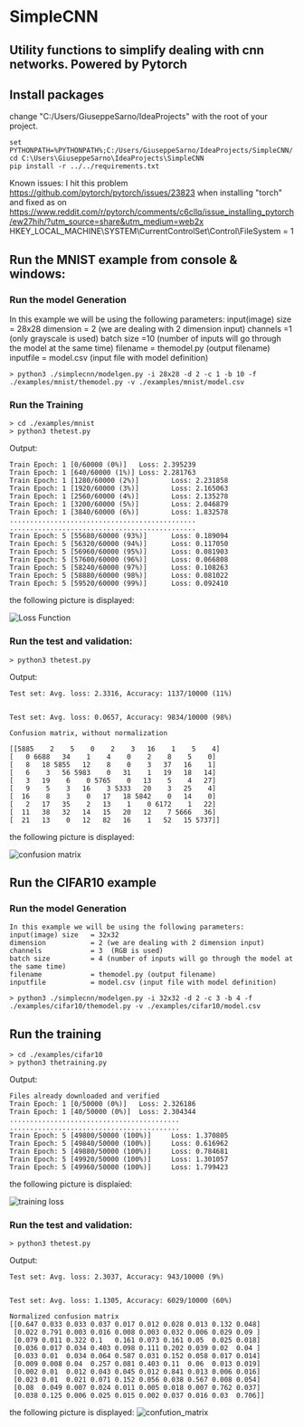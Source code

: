 # SimpleCNN

## Utility functions to simplify dealing with cnn networks. Powered by Pytorch

## Install packages
change "C:/Users/GiuseppeSarno/IdeaProjects" with the root of your project.

```
set PYTHONPATH=%PYTHONPATH%;C:/Users/GiuseppeSarno/IdeaProjects/SimpleCNN/
cd C:\Users\GiuseppeSarno\IdeaProjects\SimpleCNN
pip install -r ../../requirements.txt
```
Known issues:
I hit this problem https://github.com/pytorch/pytorch/issues/23823 when installing "torch"
and fixed as on https://www.reddit.com/r/pytorch/comments/c6cllq/issue_installing_pytorch/ew27hih/?utm_source=share&utm_medium=web2x
HKEY_LOCAL_MACHINE\SYSTEM\CurrentControlSet\Control\FileSystem = 1

## Run the MNIST example from console & windows:

### Run the model Generation

In this example we will be using the following parameters:
input(image) size   = 28x28
dimension           = 2 (we are dealing with 2 dimension input)
channels            =1  (only grayscale is used)
batch size          =10 (number of inputs will go through the model at the same time) 
filename            = themodel.py (output filename)
inputfile           = model.csv (input file with model definition)

```
> python3 ./simplecnn/modelgen.py -i 28x28 -d 2 -c 1 -b 10 -f ./examples/mnist/themodel.py -v ./examples/mnist/model.csv
```

### Run the Training
```
> cd ./examples/mnist
> python3 thetest.py
```
Output:
```
Train Epoch: 1 [0/60000 (0%)]   Loss: 2.395239
Train Epoch: 1 [640/60000 (1%)] Loss: 2.281763
Train Epoch: 1 [1280/60000 (2%)]        Loss: 2.231858
Train Epoch: 1 [1920/60000 (3%)]        Loss: 2.165063
Train Epoch: 1 [2560/60000 (4%)]        Loss: 2.135278
Train Epoch: 1 [3200/60000 (5%)]        Loss: 2.046879
Train Epoch: 1 [3840/60000 (6%)]        Loss: 1.832578
..............................................
..............................................
Train Epoch: 5 [55680/60000 (93%)]      Loss: 0.189094
Train Epoch: 5 [56320/60000 (94%)]      Loss: 0.117050
Train Epoch: 5 [56960/60000 (95%)]      Loss: 0.081903
Train Epoch: 5 [57600/60000 (96%)]      Loss: 0.066808
Train Epoch: 5 [58240/60000 (97%)]      Loss: 0.108263
Train Epoch: 5 [58880/60000 (98%)]      Loss: 0.081022
Train Epoch: 5 [59520/60000 (99%)]      Loss: 0.092410
```
the following picture is displayed:


![Loss Function](https://github.com/giusarno/SimpleCNN/blob/master/examples/mnist/loss.png)

### Run the test and validation:

`> python3 thetest.py`

Output:
```
Test set: Avg. loss: 2.3316, Accuracy: 1137/10000 (11%)


Test set: Avg. loss: 0.0657, Accuracy: 9834/10000 (98%)

Confusion matrix, without normalization

[[5885    2    5    0    2    3   16    1    5    4]
[   0 6688   34    1    4    0    2    8    5    0]
[   8   18 5855   12    8    0    3   37   16    1]
[   6    3   56 5983    0   31    1   19   18   14]
[   3   19    6    0 5765    0   13    5    4   27]
[   9    5    3   16    3 5333   20    3   25    4]
[  16    8    3    0   17   18 5842    0   14    0]
[   2   17   35    2   13    1    0 6172    1   22]
[  11   38   32   14   15   20   12    7 5666   36]
[  21   13    0   12   82   16    1   52   15 5737]]

```
the following picture is displayed:

![confusion matrix](https://github.com/giusarno/SimpleCNN/blob/master/examples/mnist/conf_matrix.png)


## Run the CIFAR10 example

### Run the model Generation
```
In this example we will be using the following parameters:
input(image) size   = 32x32
dimension           = 2 (we are dealing with 2 dimension input)
channels            = 3  (RGB is used)
batch size          = 4 (number of inputs will go through the model at the same time)
filename            = themodel.py (output filename)
inputfile           = model.csv (input file with model definition)
```

`> python3 ./simplecnn/modelgen.py -i 32x32 -d 2 -c 3 -b 4 -f ./examples/cifar10/themodel.py -v ./examples/cifar10/model.csv`

## Run the training

```
> cd ./examples/cifar10
> python3 thetraining.py
```
Output:
```
Files already downloaded and verified
Train Epoch: 1 [0/50000 (0%)]   Loss: 2.326186
Train Epoch: 1 [40/50000 (0%)]  Loss: 2.304344
..........................................
..........................................
Train Epoch: 5 [49800/50000 (100%)]     Loss: 1.370805
Train Epoch: 5 [49840/50000 (100%)]     Loss: 0.616962
Train Epoch: 5 [49880/50000 (100%)]     Loss: 0.784681
Train Epoch: 5 [49920/50000 (100%)]     Loss: 1.301057
Train Epoch: 5 [49960/50000 (100%)]     Loss: 1.799423
```

the following picture is displaied:

![training loss](examples/cifar10/loss.png)


### Run the test and validation:

`> python3 thetest.py`

Output:
```
Test set: Avg. loss: 2.3037, Accuracy: 943/10000 (9%)


Test set: Avg. loss: 1.1305, Accuracy: 6029/10000 (60%)

Normalized confusion matrix
[[0.647 0.033 0.033 0.037 0.017 0.012 0.028 0.013 0.132 0.048]
 [0.022 0.791 0.003 0.016 0.008 0.003 0.032 0.006 0.029 0.09 ]
 [0.079 0.011 0.322 0.1   0.161 0.073 0.161 0.05  0.025 0.018]
 [0.036 0.017 0.034 0.403 0.098 0.111 0.202 0.039 0.02  0.04 ]
 [0.033 0.01  0.034 0.064 0.587 0.031 0.152 0.058 0.017 0.014]
 [0.009 0.008 0.04  0.257 0.081 0.403 0.11  0.06  0.013 0.019]
 [0.002 0.01  0.012 0.043 0.045 0.012 0.841 0.013 0.006 0.016]
 [0.023 0.01  0.021 0.071 0.152 0.056 0.038 0.567 0.008 0.054]
 [0.08  0.049 0.007 0.024 0.011 0.005 0.018 0.007 0.762 0.037]
 [0.038 0.125 0.006 0.025 0.015 0.002 0.037 0.016 0.03  0.706]]
```
the following picture is displayed:
![confution_matrix](./examples/cifar10/conf_matrix.png)
